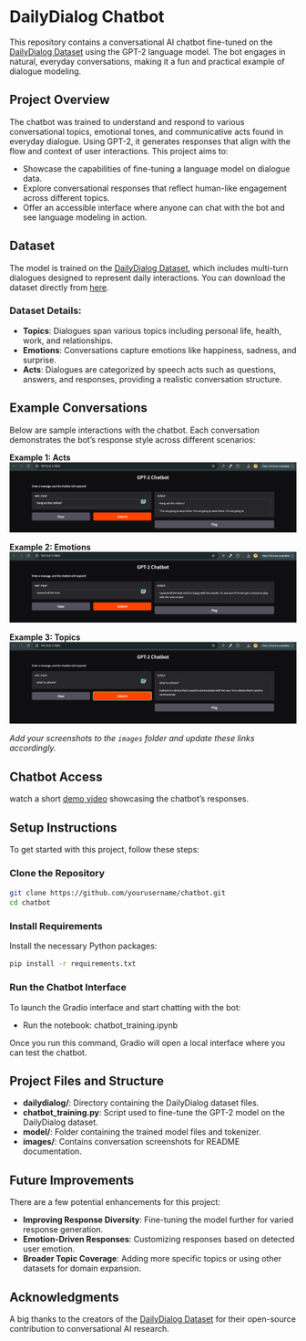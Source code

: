 # DailyDialog Chatbot

This repository contains a conversational AI chatbot fine-tuned on the [DailyDialog Dataset](https://aclanthology.org/I17-1099/) using the GPT-2 language model. The bot engages in natural, everyday conversations, making it a fun and practical example of dialogue modeling.

## Project Overview
The chatbot was trained to understand and respond to various conversational topics, emotional tones, and communicative acts found in everyday dialogue. Using GPT-2, it generates responses that align with the flow and context of user interactions. This project aims to:

- Showcase the capabilities of fine-tuning a language model on dialogue data.
- Explore conversational responses that reflect human-like engagement across different topics.
- Offer an accessible interface where anyone can chat with the bot and see language modeling in action.

## Dataset
The model is trained on the [DailyDialog Dataset](https://aclanthology.org/I17-1099/), which includes multi-turn dialogues designed to represent daily interactions. You can download the dataset directly from [here](http://yanran.li/files/ijcnlp_dailydialog.zip).

### Dataset Details:
- **Topics**: Dialogues span various topics including personal life, health, work, and relationships.
- **Emotions**: Conversations capture emotions like happiness, sadness, and surprise.
- **Acts**: Dialogues are categorized by speech acts such as questions, answers, and responses, providing a realistic conversation structure.

## Example Conversations

Below are sample interactions with the chatbot. Each conversation demonstrates the bot’s response style across different scenarios:

**Example 1: Acts**  
![Conversation Example 1](images/1.png)

**Example 2: Emotions**  
![Conversation Example 2](images/6.png)

**Example 3: Topics**  
![Conversation Example 3](images/3.png)

*Add your screenshots to the `images` folder and update these links accordingly.*

## Chatbot Access

watch a short [demo video](insert_video_link_here) showcasing the chatbot’s responses.

## Setup Instructions
To get started with this project, follow these steps:

### Clone the Repository
```bash
git clone https://github.com/yourusername/chatbot.git
cd chatbot
```

### Install Requirements
Install the necessary Python packages:
```bash
pip install -r requirements.txt
```

### Run the Chatbot Interface
To launch the Gradio interface and start chatting with the bot:

- Run the notebook: chatbot_training.ipynb

Once you run this command, Gradio will open a local interface where you can test the chatbot.

## Project Files and Structure
- **dailydialog/**: Directory containing the DailyDialog dataset files.
- **chatbot_training.py**: Script used to fine-tune the GPT-2 model on the DailyDialog dataset.
- **model/**: Folder containing the trained model files and tokenizer.
- **images/**: Contains conversation screenshots for README documentation.

## Future Improvements
There are a few potential enhancements for this project:
- **Improving Response Diversity**: Fine-tuning the model further for varied response generation.
- **Emotion-Driven Responses**: Customizing responses based on detected user emotion.
- **Broader Topic Coverage**: Adding more specific topics or using other datasets for domain expansion.

## Acknowledgments
A big thanks to the creators of the [DailyDialog Dataset](https://aclanthology.org/I17-1099/) for their open-source contribution to conversational AI research.

